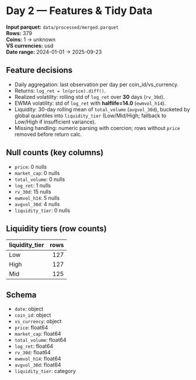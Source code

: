 # Day 2 — Features & Tidy Data

**Input parquet:** `data/processed/merged.parquet`  
**Rows:** 379  
**Coins:** 1 → unknown  
**VS currencies:** usd  
**Date range:** 2024-01-01 → 2025-09-23

## Feature decisions
- Daily aggregation: last observation per day per coin_id/vs_currency.
- Returns: `log_ret = ln(price).diff()`.
- Realized volatility: rolling std of `log_ret` over **30** days (`rv_30d`).
- EWMA volatility: std of `log_ret` with **halflife=14.0** (`ewmvol_h14`).
- Liquidity: 30-day rolling mean of `total_volume` (`avgvol_30d`), bucketed by global quantiles into `liquidity_tier` (Low/Mid/High; fallback to Low/High if insufficient variance).
- Missing handling: numeric parsing with coercion; rows without `price` removed before return calc.

## Null counts (key columns)
- `price`: 0 nulls
- `market_cap`: 0 nulls
- `total_volume`: 0 nulls
- `log_ret`: 1 nulls
- `rv_30d`: 15 nulls
- `ewmvol_h14`: 5 nulls
- `avgvol_30d`: 4 nulls
- `liquidity_tier`: 0 nulls

## Liquidity tiers (row counts)
| liquidity_tier   |   rows |
|:-----------------|-------:|
| Low              |    127 |
| High             |    127 |
| Mid              |    125 |

## Schema
- `date`: object
- `coin_id`: object
- `vs_currency`: object
- `price`: float64
- `market_cap`: float64
- `total_volume`: float64
- `log_ret`: float64
- `rv_30d`: float64
- `ewmvol_h14`: float64
- `avgvol_30d`: float64
- `liquidity_tier`: category
